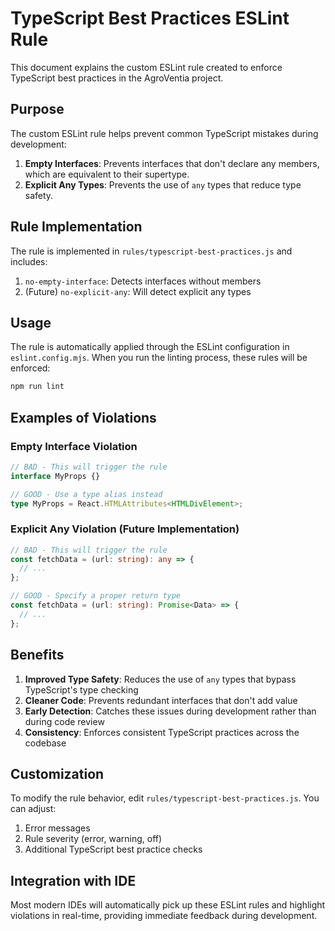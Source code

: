 # TypeScript Best Practices ESLint Rule

This document explains the custom ESLint rule created to enforce TypeScript best practices in the AgroVentia project.

## Purpose

The custom ESLint rule helps prevent common TypeScript mistakes during development:

1. **Empty Interfaces**: Prevents interfaces that don't declare any members, which are equivalent to their supertype.
2. **Explicit Any Types**: Prevents the use of `any` types that reduce type safety.

## Rule Implementation

The rule is implemented in `rules/typescript-best-practices.js` and includes:

1. `no-empty-interface`: Detects interfaces without members
2. (Future) `no-explicit-any`: Will detect explicit any types

## Usage

The rule is automatically applied through the ESLint configuration in `eslint.config.mjs`. When you run the linting process, these rules will be enforced:

```bash
npm run lint
```

## Examples of Violations

### Empty Interface Violation

```typescript
// BAD - This will trigger the rule
interface MyProps {}

// GOOD - Use a type alias instead
type MyProps = React.HTMLAttributes<HTMLDivElement>;
```

### Explicit Any Violation (Future Implementation)

```typescript
// BAD - This will trigger the rule
const fetchData = (url: string): any => {
  // ...
};

// GOOD - Specify a proper return type
const fetchData = (url: string): Promise<Data> => {
  // ...
};
```

## Benefits

1. **Improved Type Safety**: Reduces the use of `any` types that bypass TypeScript's type checking
2. **Cleaner Code**: Prevents redundant interfaces that don't add value
3. **Early Detection**: Catches these issues during development rather than during code review
4. **Consistency**: Enforces consistent TypeScript practices across the codebase

## Customization

To modify the rule behavior, edit `rules/typescript-best-practices.js`. You can adjust:

1. Error messages
2. Rule severity (error, warning, off)
3. Additional TypeScript best practice checks

## Integration with IDE

Most modern IDEs will automatically pick up these ESLint rules and highlight violations in real-time, providing immediate feedback during development.
